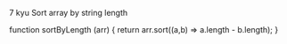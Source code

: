 7 kyu
Sort array by string length

function sortByLength (arr) {
  return arr.sort((a,b) => a.length - b.length);
}
